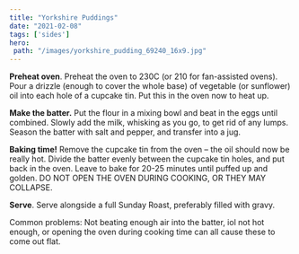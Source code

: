 ```yaml
---
title: "Yorkshire Puddings"
date: "2021-02-08"
tags: ['sides']
hero: 
 path: "/images/yorkshire_pudding_69240_16x9.jpg"
---
```


**Preheat oven**. Preheat the oven to 230C (or 210 for fan-assisted ovens). Pour a drizzle (enough to cover the whole base) of vegetable (or sunflower) oil into each hole of a cupcake tin. Put this in the oven now to heat up.

**Make the batter.** Put the flour in a mixing bowl and beat in the eggs until combined. Slowly add the milk, whisking as you go, to get rid of any lumps. Season the batter with salt and pepper, and transfer into a jug.

**Baking time!** Remove the cupcake tin from the oven – the oil should now be really hot. Divide the batter evenly between the cupcake tin holes, and put back in the oven. Leave to bake for 20-25 minutes until puffed up and golden. DO NOT OPEN THE OVEN DURING COOKING, OR THEY MAY COLLAPSE.

**Serve**. Serve alongside a full Sunday Roast, preferably filled with gravy.

Common problems: Not beating enough air into the batter, iol not hot enough, or opening the oven during cooking time can all cause these to come out flat.
